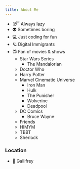 ```yaml
---
title: About Me
---
```


- 😴 Always lazy
- 👽 Sometimes boring
- 💻 Just coding for fun
- 🪐 Digital Immigrants
- 📺 Fan of movies & shows
  - Star Wars Series
    - The Mandalorian
  - Doctor Who
  - Harry Potter
  - Marvel Cinematic Universe
    - Iron Man
    - Hulk
    - The Punisher
    - Wolverine
    - Deadpool
  - DC Comics
    - Bruce Wayne
  - Friends
  - HIMYM
  - TBBT
  - Sherlock

### Location

- 📍 Gallifrey
